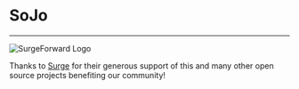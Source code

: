 # SoJo

__________

![SurgeForward Logo](https://surgeforward.com//wp-content/themes/understrap-master/images/logo.png)

Thanks to [Surge](https://www.surgeforward.com/) for their generous support of this and many other open source projects benefiting our community!

